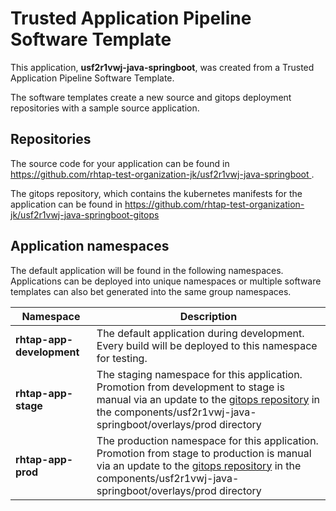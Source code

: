 # Trusted Application Pipeline Software Template

This application, **usf2r1vwj-java-springboot**, was created from a Trusted Application Pipeline Software Template.

The software templates create a new source and gitops deployment repositories with a sample source application. 

## Repositories

The source code for your application can be found in [https://github.com/rhtap-test-organization-jk/usf2r1vwj-java-springboot ](https://github.com/rhtap-test-organization-jk/usf2r1vwj-java-springboot ).
 
The gitops repository, which contains the kubernetes manifests for the application can be found in 
[https://github.com/rhtap-test-organization-jk/usf2r1vwj-java-springboot-gitops ](https://github.com/rhtap-test-organization-jk/usf2r1vwj-java-springboot-gitops ) 

## Application namespaces 

The default application will be found in the following namespaces. Applications can be deployed into unique namespaces or multiple software templates can also bet generated into the same group namespaces.  

|  Namespace   |  Description   |  
| -------- | -------- |   
| **rhtap-app-development** | The default application during development. Every build will be deployed to this namespace for testing. | 
| **rhtap-app-stage** | The staging namespace for this application. Promotion from development to stage is manual via an update to the [gitops repository](https://github.com/rhtap-test-organization-jk/usf2r1vwj-java-springboot-gitops ) in the components/usf2r1vwj-java-springboot/overlays/prod directory |  
| **rhtap-app-prod** | The production namespace for this application. Promotion from stage to production is manual via an update to the [gitops repository](https://github.com/rhtap-test-organization-jk/usf2r1vwj-java-springboot-gitops ) in the components/usf2r1vwj-java-springboot/overlays/prod directory | 